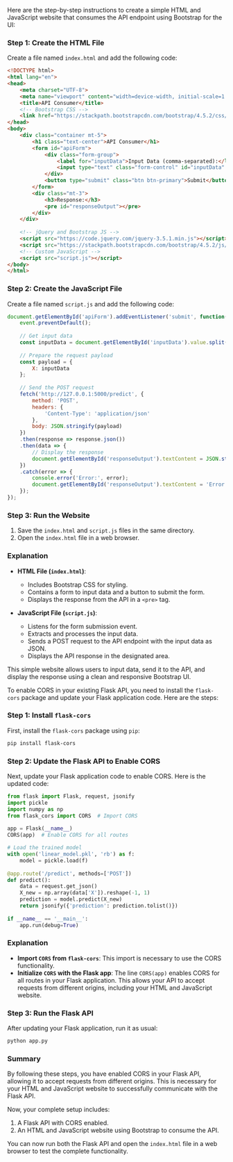 Here are the step-by-step instructions to create a simple HTML and JavaScript website that consumes the API endpoint using Bootstrap for the UI:  
   
### Step 1: Create the HTML File  
   
Create a file named `index.html` and add the following code:  
   
```html  
<!DOCTYPE html>  
<html lang="en">  
<head>  
    <meta charset="UTF-8">  
    <meta name="viewport" content="width=device-width, initial-scale=1.0">  
    <title>API Consumer</title>  
    <!-- Bootstrap CSS -->  
    <link href="https://stackpath.bootstrapcdn.com/bootstrap/4.5.2/css/bootstrap.min.css" rel="stylesheet">  
</head>  
<body>  
    <div class="container mt-5">  
        <h1 class="text-center">API Consumer</h1>  
        <form id="apiForm">  
            <div class="form-group">  
                <label for="inputData">Input Data (comma-separated):</label>  
                <input type="text" class="form-control" id="inputData" placeholder="Enter data, e.g., 6, 7, 8">  
            </div>  
            <button type="submit" class="btn btn-primary">Submit</button>  
        </form>  
        <div class="mt-3">  
            <h3>Response:</h3>  
            <pre id="responseOutput"></pre>  
        </div>  
    </div>  
  
    <!-- jQuery and Bootstrap JS -->  
    <script src="https://code.jquery.com/jquery-3.5.1.min.js"></script>  
    <script src="https://stackpath.bootstrapcdn.com/bootstrap/4.5.2/js/bootstrap.bundle.min.js"></script>  
    <!-- Custom JavaScript -->  
    <script src="script.js"></script>  
</body>  
</html>  
```  
   
### Step 2: Create the JavaScript File  
   
Create a file named `script.js` and add the following code:  
   
```javascript  
document.getElementById('apiForm').addEventListener('submit', function(event) {  
    event.preventDefault();  
  
    // Get input data  
    const inputData = document.getElementById('inputData').value.split(',').map(Number);  
  
    // Prepare the request payload  
    const payload = {  
        X: inputData  
    };  
  
    // Send the POST request  
    fetch('http://127.0.0.1:5000/predict', {  
        method: 'POST',  
        headers: {  
            'Content-Type': 'application/json'  
        },  
        body: JSON.stringify(payload)  
    })  
    .then(response => response.json())  
    .then(data => {  
        // Display the response  
        document.getElementById('responseOutput').textContent = JSON.stringify(data, null, 2);  
    })  
    .catch(error => {  
        console.error('Error:', error);  
        document.getElementById('responseOutput').textContent = 'Error: ' + error;  
    });  
});  
```  
   
### Step 3: Run the Website  
   
1. Save the `index.html` and `script.js` files in the same directory.  
2. Open the `index.html` file in a web browser.  
   
### Explanation  
   
- **HTML File (`index.html`)**:  
  - Includes Bootstrap CSS for styling.  
  - Contains a form to input data and a button to submit the form.  
  - Displays the response from the API in a `<pre>` tag.  
   
- **JavaScript File (`script.js`)**:  
  - Listens for the form submission event.  
  - Extracts and processes the input data.  
  - Sends a POST request to the API endpoint with the input data as JSON.  
  - Displays the API response in the designated area.  
   
This simple website allows users to input data, send it to the API, and display the response using a clean and responsive Bootstrap UI.

To enable CORS in your existing Flask API, you need to install the `flask-cors` package and update your Flask application code. Here are the steps:  
   
### Step 1: Install `flask-cors`  
   
First, install the `flask-cors` package using `pip`:  
   
```bash  
pip install flask-cors  
```  
   
### Step 2: Update the Flask API to Enable CORS  
   
Next, update your Flask application code to enable CORS. Here is the updated code:  
   
```python  
from flask import Flask, request, jsonify    
import pickle    
import numpy as np    
from flask_cors import CORS  # Import CORS  
     
app = Flask(__name__)    
CORS(app)  # Enable CORS for all routes  

# Load the trained model    
with open('linear_model.pkl', 'rb') as f:    
    model = pickle.load(f)    
     
@app.route('/predict', methods=['POST'])    
def predict():    
    data = request.get_json()    
    X_new = np.array(data['X']).reshape(-1, 1)    
    prediction = model.predict(X_new)    
    return jsonify({'prediction': prediction.tolist()})    
     
if __name__ == '__main__':    
    app.run(debug=True)  
```  
   
### Explanation  
   
- **Import `CORS` from `flask-cors`**: This import is necessary to use the CORS functionality.  
- **Initialize `CORS` with the Flask app**: The line `CORS(app)` enables CORS for all routes in your Flask application. This allows your API to accept requests from different origins, including your HTML and JavaScript website.  
   
### Step 3: Run the Flask API  
   
After updating your Flask application, run it as usual:  
   
```bash  
python app.py  
```  
   
### Summary  
   
By following these steps, you have enabled CORS in your Flask API, allowing it to accept requests from different origins. This is necessary for your HTML and JavaScript website to successfully communicate with the Flask API.  
   
Now, your complete setup includes:  
1. A Flask API with CORS enabled.  
2. An HTML and JavaScript website using Bootstrap to consume the API.  
   
You can now run both the Flask API and open the `index.html` file in a web browser to test the complete functionality.
